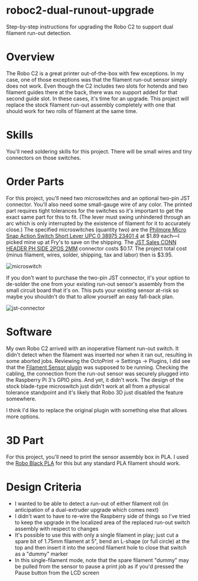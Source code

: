 # roboc2-dual-runout-upgrade
Step-by-step instructions for upgrading the Robo C2 to support dual filament run-out detection.

# Overview
The Robo C2 is a great printer out-of-the-box with few exceptions. In my case, one of those exceptions was that the filament run-out sensor simply does not work. Even though the C2 includes two slots for hotends and two filament guides there at the back, there was no support added for that second guide slot. In these cases, it's time for an upgrade. This project will replace the stock filament run-out assembly completely with one that should work for two rolls of filament at the same time.

# Skills
You'll need soldering skills for this project. There will be small wires and tiny connectors on those switches.

# Order Parts
For this project, you'll need two microswitches and an optional two-pin JST connector. You'll also need some small-gauge wire of any color. The printed part requires tight tolerances for the switches so it's important to get the exact same part for this to fit. (The lever must swing unhindered through an arc which is only interrupted by the existence of filament for it to accurately close.)  The specified microswitches (quantity two) are the [Philmore Micro Snap Action Switch Short Lever UPC 0 38975 23401 4](http://www.frys.com/product/7824549) at $1.89 each—I picked mine up at Fry's to save on the shipping. The [JST Sales CONN HEADER PH SIDE 2POS 2MM](https://www.digikey.com/product-detail/en/S2B-PH-K-S(LF)(SN)/455-1719-ND/926626?WT.mc_id=IQ_7595_G_pla926626&wt.srch=1&wt.medium=cpc&&gclid=EAIaIQobChMI0ZbGkdCR1gIVF5J-Ch2gRg_3EAQYAyABEgKh-vD_BwE) connector costs $0.17.  The project total cost (minus filament, wires, solder, shipping, tax and labor) then is $3.95.

![microswitch](https://user-images.githubusercontent.com/15971213/30178853-50445b2e-93bf-11e7-8a34-8e062834d6c6.jpg)

If you don't want to purchase the two-pin JST connector, it's your option to de-solder the one from your existing run-out sensor's assembly from the small circuit board that it's on. This puts your existing sensor at-risk so maybe you shouldn't do that to allow yourself an easy fall-back plan.

![jst-connector](https://user-images.githubusercontent.com/15971213/30178031-79f04760-93bc-11e7-97dd-9545d22b42e7.jpg)

# Software
My own Robo C2 arrived with an inoperative filament run-out switch. It didn't detect when the filament was inserted nor when it ran out, resulting in some aborted jobs. Reviewing the OctoPrint -> Settings -> Plugins, I did see that the [Filament Sensor plugin](http://plugins.octoprint.org/plugins/filament_sensor/) was supposed to be running. Checking the cabling, the connection from the run-out sensor was securely plugged into the Raspberry Pi 3's GPIO pins. And yet, it didn't work. The design of the stock blade-type microswitch just didn't work at all from a physical tolerance standpoint and it's likely that Robo 3D just disabled the feature somewhere.

I think I'd like to replace the original plugin with something else that allows more options.

# 3D Part
For this project, you'll need to print the sensor assembly box in PLA. I used the [Robo Black PLA](https://store.robo3d.com/collections/filament-pla/pla-jet-black-500g) for this but any standard PLA filament should work.

# Design Criteria
* I wanted to be able to detect a run-out of either filament roll (in anticipation of a dual-extruder upgrade which comes next)
* I didn't want to have to re-wire the Raspberry side of things so I've tried to keep the upgrade in the localized area of the replaced run-out switch assembly with respect to changes
* It's possible to use this with only a single filament in play; just cut a spare bit of 1.75mm filament at 5", bend an L-shape (or full circle) at the top and then insert it into the second filament hole to close that switch as a "dummy" marker
* In this single-filament mode, note that the spare filament "dummy" may be pulled from the sensor to pause a print job as if you'd pressed the Pause button from the LCD screen


